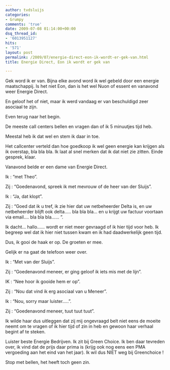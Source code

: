 ```yaml
---
author: tvdsluijs
categories:
- Grumpy
comments: 'true'
date: 2009-07-08 01:14:00+00:00
dsq_thread_id:
- '6013951127'
hits:
- '571'
layout: post
permalink: /2009/07/energie-direct-eon-ik-wordt-er-gek-van.html
title: Energie Direct, Eon ik wordt er gek van

---
```

Gek word ik er van. Bijna elke avond word ik wel gebeld door een energie maatschappij. Is het niet Eon, dan is het wel Nuon of essent en vanavond weer Energie Direct.

En geloof het of niet, maar ik werd vandaag er van beschuldigd zeer asociaal te zijn.

Even terug naar het begin.

De meeste call centers bellen en vragen dan of ik 5 minuutjes tijd heb.

Meestal heb ik dat wel en stem ik daar in toe.

Het callcenter verteld dan hoe goedkoop ik wel geen energie kan krijgen als ik overstap, bla bla bla. Ik laat al snel merken dat ik dat niet zie zitten. Einde gesprek, klaar.

Vanavond belde er een dame van Energie Direct.

Ik : “met Theo”.

Zij : “Goedenavond, spreek ik met mevrouw of de heer van der Sluijs”.

Ik : “Ja, dat klopt”.

Zij : “Goed dat ik u tref, ik zie hier dat uw netbeheerder Delta is, en uw netbeheerder blijft ook delta….. bla bla bla… en u krijgt uw factuur voortaan via email…. bla bla bla…… ”. 

Ik dacht… hallo…… wordt er niet meer gevraagd of ik hier tijd voor heb. Ik begreep wel dat ik hier niet tussen kwam en ik had daadwerkelijk geen tijd.

Dus, ik gooi de haak er op. De groeten er mee.

Gelijk er na gaat de telefoon weer over.

Ik : “Met van der Sluijs”.

Zij : “Goedenavond meneer, er ging geloof ik iets mis met de lijn”.

IK : “Nee hoor ik gooide hem er op”.

Zij : “Nou dat vind ik erg asociaal van u Meneer”.

Ik : “Nou, sorry maar luister…..”.

Zij : “Goedenavond meneer, tuut tuut tuut”.

Ik wilde haar dus uitleggen dat zij mij ongevraagd belt niet eens de moeite neemt om te vragen of ik hier tijd of zin in heb en gewoon haar verhaal begint af te steken.

Luister beste Energie Bedrijven. Ik zit bij Green Choice. Ik ben daar tevreden over, ik vind dat de prijs daar prima is (krijg ook nog eens een PMA vergoeding aan het eind van het jaar). Ik wil dus NIET weg bij Greenchoice ! 

Stop met bellen, het heeft toch geen zin.